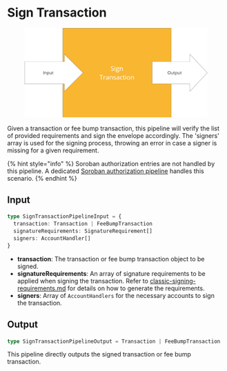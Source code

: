 # Sign Transaction

<figure><img src="../../../.gitbook/assets/image (3).png" alt="" width="563"><figcaption></figcaption></figure>

Given a transaction or fee bump transaction, this pipeline will verify the list of provided requirements and sign the envelope accordingly. The 'signers' array is used for the signing process, throwing an error in case a signer is missing for a given requirement.

&#x20;

{% hint style="info" %}
Soroban authorization entries are not handled by this pipeline. A  dedicated [Soroban authorization pipeline](sign-transaction-1.md) handles this scenario.
{% endhint %}

## Input

```typescript
type SignTransactionPipelineInput = {
  transaction: Transaction | FeeBumpTransaction
  signatureRequirements: SignatureRequirement[]
  signers: AccountHandler[]
}
```

* **transaction**: The transaction or fee bump transaction object to be signed.
* **signatureRequirements**: An array of signature requirements to be applied when signing the transaction. Refer to [classic-signing-requirements.md](classic-signing-requirements.md "mention") for details on how to generate the requirements.
* **signers**: Array of `AccountHandlers` for the necessary accounts to sign the transaction.

## Output

```typescript
type SignTransactionPipelineOutput = Transaction | FeeBumpTransaction
```

This pipeline directly outputs the signed transaction or fee bump transaction.
